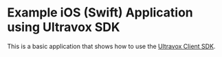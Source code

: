 # Example iOS (Swift) Application using Ultravox SDK
This is a basic application that shows how to use the [Ultravox Client SDK](https://github.com/fixie-ai/ultravox-client-sdk-ios).
